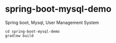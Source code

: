 # spring-boot-mysql-demo

Spring boot, Mysql, User Management System

````
cd spring-boot-mysql-demo
gradlew build
